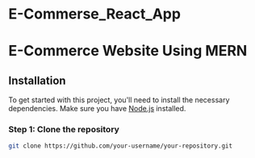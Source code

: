 # E-Commerse_React_App

# E-Commerce Website Using MERN

## Installation

To get started with this project, you'll need to install the necessary dependencies. Make sure you have [Node.js](https://nodejs.org/) installed.

### Step 1: Clone the repository

```bash
git clone https://github.com/your-username/your-repository.git
